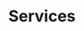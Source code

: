 ---
title: Services
services:
  - service: "Blow & Go"
    price: '$30'
    note: ''
  - service: "Haircut"
    price: '$56'
    note: ''
  - service: "Clipper Cut"
    price: '$45'
    note: ''
  - service: "Color"
    price: 'starting at $85'
    note: ''
  - service: "Partial Highlight"
    price: 'starting at $95'
    note: ''
  - service: "Full Highlight"
    price: 'starting at $130'
    note: ''
  - service: "Ombre"
    price: 'starting at $180'
    note: '(Consultation Required)'
  - service: "KeraStraight"
    price: 'Starting at $180'
    note: ''

---